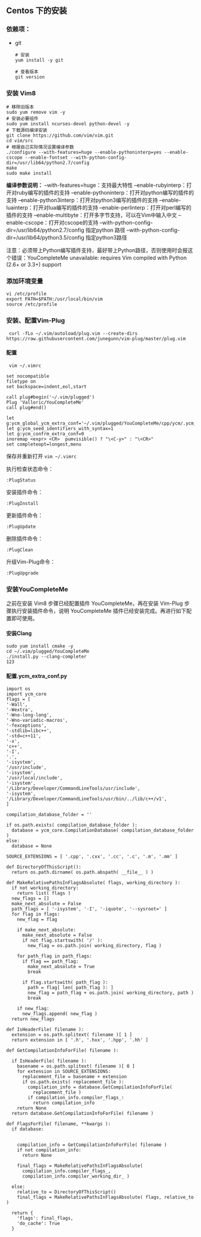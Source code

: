 ## Centos 下的安装

### 依赖项：

- git

    ```shell
    # 安装
    yum install -y git
    
    # 查看版本
    git version
    ```

    

### 安装 Vim8

```shell
# 移除旧版本
sudo yum remove vim -y
# 安装必要组件
sudo yum install ncurses-devel python-devel -y
# 下载源码编译安装
git clone https://github.com/vim/vim.git
cd vim/src
# 根据自己实际情况设置编译参数
./configure --with-features=huge --enable-pythoninterp=yes --enable-cscope --enable-fontset --with-python-config-dir=/usr/lib64/python2.7/config
make
sudo make install
```

**编译参数说明：**
–with-features=huge：支持最大特性
–enable-rubyinterp：打开对ruby编写的插件的支持
–enable-pythoninterp：打开对python编写的插件的支持
–enable-python3interp：打开对python3编写的插件的支持
–enable-luainterp：打开对lua编写的插件的支持
–enable-perlinterp：打开对perl编写的插件的支持
–enable-multibyte：打开多字节支持，可以在Vim中输入中文
–enable-cscope：打开对cscope的支持
–with-python-config-dir=/usr/lib64/python2.7/config 指定python 路径
–with-python-config-dir=/usr/lib64/python3.5/config 指定python3路径

注意：必须带上Python编写插件支持，最好带上Python路径，否则使用时会报这个错误：YouCompleteMe unavailable: requires Vim compiled with Python (2.6+ or 3.3+) support





### 添加环境变量

```
vi /etc/profile
export PATH=$PATH:/usr/local/bin/vim
source /etc/profile
```





### 安装、配置Vim-Plug

```shell
 curl -fLo ~/.vim/autoload/plug.vim --create-dirs https://raw.githubusercontent.com/junegunn/vim-plug/master/plug.vim

```



#### 配置

```shell
 vim ~/.vimrc
```

```shell
set nocompatible
filetype on
set backspace=indent,eol,start

call plug#begin('~/.vim/plugged')
Plug 'Valloric/YouCompleteMe'
call plug#end()

let g:ycm_global_ycm_extra_conf='~/.vim/plugged/YouCompleteMe/cpp/ycm/.ycm_extra_conf.py'
let g:ycm_seed_identifiers_with_syntax=1
let g:ycm_confrm_extra_conf=0
inoremap <expr> <CR>  pumvisible() ? "\<C-y>" : "\<CR>"
set completeopt=longest,menu

```

保存并重新打开 `vim ~/.vimrc` 

执行检查状态命令：

```
:PlugStatus
```

安装插件命令：

```
:PlugInstall
```

更新插件命令：

```
:PlugUpdate
```

删除插件命令：

```
:PlugClean
```

升级Vim-Plug命令：

```
:PlugUpgrade
```



### 安装YouCompleteMe

之前在安装 Vim8 步骤已经配置插件 YouCompleteMe，再在安装 Vim-Plug 步骤执行安装插件命令，说明 YouCompleteMe 插件已经安装完成。再进行如下配置即可使用。



#### 安装Clang

```
sudo yum install cmake -y
cd ~/.vim/plugged/YouCompleteMe  
./install.py --clang-completer
123
```



#### 配置.ycm_extra_conf.py

```
import os
import ycm_core
flags = [
'-Wall',
'-Wextra',
'-Wno-long-long',
'-Wno-variadic-macros',
'-fexceptions',
'-stdlib=libc++',
'-std=c++11',
'-x',
'c++',
'-I',
'.',
'-isystem',
'/usr/include',
'-isystem',
'/usr/local/include',
'-isystem',
'/Library/Developer/CommandLineTools/usr/include',
'-isystem',
'/Library/Developer/CommandLineTools/usr/bin/../lib/c++/v1',
]

compilation_database_folder = ''

if os.path.exists( compilation_database_folder ):
  database = ycm_core.CompilationDatabase( compilation_database_folder )
else:
  database = None

SOURCE_EXTENSIONS = [ '.cpp', '.cxx', '.cc', '.c', '.m', '.mm' ]

def DirectoryOfThisScript():
  return os.path.dirname( os.path.abspath( __file__ ) )

def MakeRelativePathsInFlagsAbsolute( flags, working_directory ):
  if not working_directory:
    return list( flags )
  new_flags = []
  make_next_absolute = False
  path_flags = [ '-isystem', '-I', '-iquote', '--sysroot=' ]
  for flag in flags:
    new_flag = flag

    if make_next_absolute:
      make_next_absolute = False
      if not flag.startswith( '/' ):
        new_flag = os.path.join( working_directory, flag )

    for path_flag in path_flags:
      if flag == path_flag:
        make_next_absolute = True
        break

      if flag.startswith( path_flag ):
        path = flag[ len( path_flag ): ]
        new_flag = path_flag + os.path.join( working_directory, path )
        break

    if new_flag:
      new_flags.append( new_flag )
  return new_flags

def IsHeaderFile( filename ):
  extension = os.path.splitext( filename )[ 1 ]
  return extension in [ '.h', '.hxx', '.hpp', '.hh' ]

def GetCompilationInfoForFile( filename ):

  if IsHeaderFile( filename ):
    basename = os.path.splitext( filename )[ 0 ]
    for extension in SOURCE_EXTENSIONS:
      replacement_file = basename + extension
      if os.path.exists( replacement_file ):
        compilation_info = database.GetCompilationInfoForFile(
          replacement_file )
        if compilation_info.compiler_flags_:
          return compilation_info
    return None
  return database.GetCompilationInfoForFile( filename )

def FlagsForFile( filename, **kwargs ):
  if database:


    compilation_info = GetCompilationInfoForFile( filename )
    if not compilation_info:
      return None

    final_flags = MakeRelativePathsInFlagsAbsolute(
      compilation_info.compiler_flags_,
      compilation_info.compiler_working_dir_ )

  else:
    relative_to = DirectoryOfThisScript()
    final_flags = MakeRelativePathsInFlagsAbsolute( flags, relative_to )

  return {
    'flags': final_flags,
    'do_cache': True
  }
```